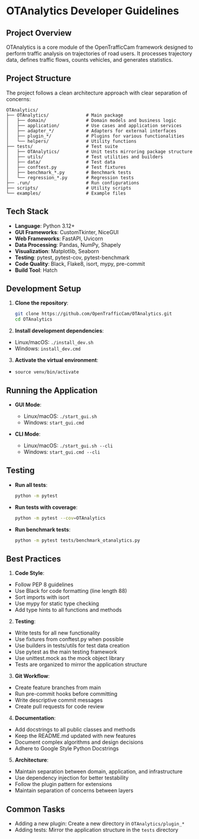 # OTAnalytics Developer Guidelines

## Project Overview

OTAnalytics is a core module of the OpenTrafficCam framework designed to perform traffic analysis on trajectories of
road users. It processes trajectory data, defines traffic flows, counts vehicles, and generates statistics.

## Project Structure

The project follows a clean architecture approach with clear separation of concerns:

```structure
OTAnalytics/
├── OTAnalytics/              # Main package
│   ├── domain/               # Domain models and business logic
│   ├── application/          # Use cases and application services
│   ├── adapter_*/            # Adapters for external interfaces
│   ├── plugin_*/             # Plugins for various functionalities
│   └── helpers/              # Utility functions
├── tests/                    # Test suite
│   ├── OTAnalytics/          # Unit tests mirroring package structure
│   ├── utils/                # Test utilities and builders
│   ├── data/                 # Test data
│   ├── conftest.py           # Test fixtures
│   ├── benchmark_*.py        # Benchmark tests
│   └── regression_*.py       # Regression tests
├── .run/                     # Run configurations
├── scripts/                  # Utility scripts
└── examples/                 # Example files
```

## Tech Stack

- **Language**: Python 3.12+
- **GUI Frameworks**: CustomTkinter, NiceGUI
- **Web Frameworks**: FastAPI, Uvicorn
- **Data Processing**: Pandas, NumPy, Shapely
- **Visualization**: Matplotlib, Seaborn
- **Testing**: pytest, pytest-cov, pytest-benchmark
- **Code Quality**: Black, Flake8, isort, mypy, pre-commit
- **Build Tool**: Hatch

## Development Setup

1. **Clone the repository**:

   ```bash
   git clone https://github.com/OpenTrafficCam/OTAnalytics.git
   cd OTAnalytics
   ```

2. **Install development dependencies**:

- Linux/macOS: `./install_dev.sh`
- Windows: `install_dev.cmd`

3. **Activate the virtual environment**:

- `source venv/bin/activate`

## Running the Application

- **GUI Mode**:

  - Linux/macOS: `./start_gui.sh`
  - Windows: `start_gui.cmd`

- **CLI Mode**:
  - Linux/macOS: `./start_gui.sh --cli`
  - Windows: `start_gui.cmd --cli`

## Testing

- **Run all tests**:

  ```bash
  python -m pytest
  ```

- **Run tests with coverage**:

  ```bash
  python -m pytest --cov=OTAnalytics
  ```

- **Run benchmark tests**:
  ```bash
  python -m pytest tests/benchmark_otanalytics.py
  ```

## Best Practices

1. **Code Style**:

- Follow PEP 8 guidelines
- Use Black for code formatting (line length 88)
- Sort imports with isort
- Use mypy for static type checking
- Add type hints to all functions and methods

2. **Testing**:

- Write tests for all new functionality
- Use fixtures from conftest.py when possible
- Use builders in tests/utils for test data creation
- Use pytest as the main testing framework
- Use unittest.mock as the mock object library
- Tests are organized to mirror the application structure

3. **Git Workflow**:

- Create feature branches from main
- Run pre-commit hooks before committing
- Write descriptive commit messages
- Create pull requests for code review

4. **Documentation**:

- Add docstrings to all public classes and methods
- Keep the README.md updated with new features
- Document complex algorithms and design decisions
- Adhere to Google Style Python Docstrings

5. **Architecture**:

- Maintain separation between domain, application, and infrastructure
- Use dependency injection for better testability
- Follow the plugin pattern for extensions
- Maintain separation of concerns between layers

## Common Tasks

- Adding a new plugin: Create a new directory in `OTAnalytics/plugin_*`
- Adding tests: Mirror the application structure in the `tests` directory
